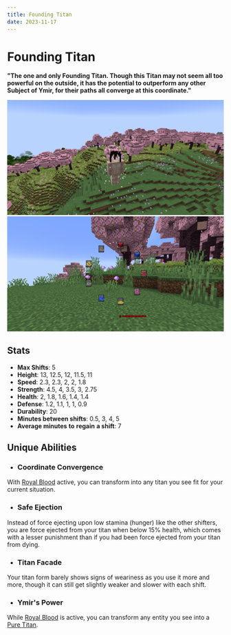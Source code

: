 ```yaml
---
title: Founding Titan
date: 2023-11-17
---
```


# Founding Titan
**"The one and only Founding Titan. Though this Titan may not seem all too powerful on the outside, it has the potential to outperform any other Subject of Ymir, for their paths all converge at this coordinate."**

![The Founding Titan in a Cherry Blossom biome](../images/founding_titan_full.png)
![The Founding Titan's shift into other titan radial menu (in a Cherry Blossom biome)](../images/founding_titan_selection_menu.png)

## Stats
* __Max Shifts__: 5
* __Height__: 13, 12.5, 12, 11.5, 11
* __Speed__: 2.3, 2.3, 2, 2, 1.8
* __Strength__: 4.5, 4, 3.5, 3, 2.75
* __Health__: 2, 1.8, 1.6, 1.4, 1.4
* __Defense__: 1.2, 1.1, 1, 1, 0.9
* __Durability__: 20
* __Minutes between shifts__: 0.5, 3, 4, 5
* __Average minutes__ __to__ __regain__ __a shift__: 7

## Unique Abilities
* ### Coordinate Convergence
With [Royal Blood](../misc/royal_blood.md) active, you can transform into any titan you see fit for your current situation.
* ### Safe Ejection
Instead of force ejecting upon low stamina (hunger) like the other shifters, you are force ejected from your titan when below 15% health, which comes with a lesser punishment than if you had been force ejected from your titan from dying.
* ### Titan Facade
Your titan form barely shows signs of weariness as you use it more and more, though it can still get slightly weaker and slower with each shift.
* ### Ymir's Power
While [Royal Blood](../misc/royal_blood.md) is active, you can transform any entity you see into a [Pure Titan](./misc/pure_titans.md).